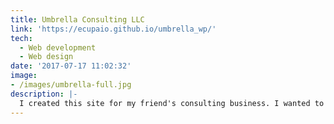 ```yaml
---
title: Umbrella Consulting LLC
link: 'https://ecupaio.github.io/umbrella_wp/'
tech:
  - Web development
  - Web design
date: '2017-07-17 11:02:32'
image:
- /images/umbrella-full.jpg
description: |-
  I created this site for my friend's consulting business. I wanted to build a Wordpress template complete from scratch and without the help of any plugins (with the exception of the custom fields plugin which allows users to edit custom fields I added). With the exception of the order of content, everything is customizable by the admin user.  From the meta text to the slider, everything has an editable field for my admin to change to his delight. Not that most would notice, but I used the Google Static Maps API to generate a background image map of Umbrella Consulting's address so if their address changes, so will the map!
---
```

